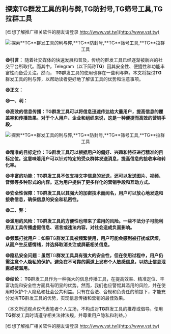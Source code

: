 ## **探索**TG**群发工具的利与弊,**TG**防封号,**TG**筛号工具,**TG**拉群工具**

[😍想了解推广相关软件的朋友请登录 http://www.vst.tw](http://www.vst.tw)

 <center><img src="https://vst.tw/MP4/tuiguang/png/5.png" alt="探索**TG**群发工具的利与弊,**TG**防封号,**TG**筛号工具,**TG**拉群工具"></center>

**😄引言：**
随着社交媒体的快速发展和普及，传统的群发工具已经逐渐被新兴的社交平台所取代。而其中，Telegram（以下简称**TG**）因其安全性、便捷性和功能丰富性而备受关注。然而， **TG**群发工具的使用也存在一些利与弊。本文将探讨**TG**群发工具的利与弊，以帮助读者更好地了解该工具的优势和注意事项。

**😄正文：**

**😄一、利：**

**😄高效的信息传播：**TG**群发工具可以将信息迅速传达给大量用户，提高信息的覆盖率和传播效果。对于个人用户、企业和组织来说，这是一种便捷而高效的营销手段。**

 <center><img src="https://vst.tw/MP4/tuiguang/png/3.png" alt="探索**TG**群发工具的利与弊,**TG**防封号,**TG**筛号工具,**TG**拉群工具"></center>

**😄精准的目标定位：**TG**群发工具可以根据用户的偏好、兴趣和特征进行精准的目标定位。这意味着用户可以针对特定的受众群体发送消息，提高信息的接收率和转化率。**

**😄丰富的功能：**TG**群发工具不仅支持文字信息的发送，还可以发送图片、视频、音频等多种形式的内容。这为用户提供了更多样化的营销手段和互动方式。**

**😄安全性保障：**TG**群发工具以其强大的加密技术而闻名，用户可以放心地发送和接收信息，确保信息的安全和私密性。**

**😄二、弊：**

**😄滥用的风险：**TG**群发工具的方便性也带来了滥用的风险。一些不法分子可能利用该工具传播虚假信息、谣言或违法内容，对社会造成负面影响。**

**😄频繁打扰用户：如果**TG**群发工具被频繁使用，用户可能会感到被打扰或厌烦，从而产生反感情绪，并选择取消关注或屏蔽相关信息。**

**😄隐私安全问题：虽然**TG**群发工具具有强大的安全性，但在使用过程中，用户仍需注意个人隐私的保护。避免在不可靠的渠道上发布个人敏感信息，以防止信息泄露或被滥用。**

**😄结论：**
**TG**群发工具作为一种强大的信息传播工具，在提高效率、精准定位、丰富功能和安全性方面具有明显的优势。然而，我们也应警惕其滥用的风险，并在使用时保护个人隐私和社会公共利益。只有在合法、合规和负责任的前提下，才能充分发挥**TG**群发工具的优势，实现信息传播和营销的最佳效果。

（本文所述观点仅代表笔者个人立场，不构成对**TG**群发工具的推荐或倡导。使用**TG**群发工具时请遵守相关法律法规，并尊重用户隐私和利益。）

[😍想了解推广相关软件的朋友请登录 http://www.vst.tw](http://www.vst.tw)




